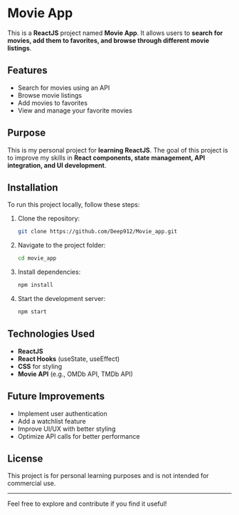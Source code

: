 # Movie App

This is a **ReactJS** project named **Movie App**. It allows users to **search for movies, add them to favorites, and browse through different movie listings**.

## Features

- Search for movies using an API
- Browse movie listings
- Add movies to favorites
- View and manage your favorite movies

## Purpose

This is my personal project for **learning ReactJS**. The goal of this project is to improve my skills in **React components, state management, API integration, and UI development**.

## Installation

To run this project locally, follow these steps:

1. Clone the repository:
   ```bash
   git clone https://github.com/Deep912/Movie_app.git
   ```
2. Navigate to the project folder:
   ```bash
   cd movie_app
   ```
3. Install dependencies:
   ```bash
   npm install
   ```
4. Start the development server:
   ```bash
   npm start
   ```

## Technologies Used

- **ReactJS**
- **React Hooks** (useState, useEffect)
- **CSS** for styling
- **Movie API** (e.g., OMDb API, TMDb API)

## Future Improvements

- Implement user authentication
- Add a watchlist feature
- Improve UI/UX with better styling
- Optimize API calls for better performance

## License

This project is for personal learning purposes and is not intended for commercial use.

---

Feel free to explore and contribute if you find it useful!
